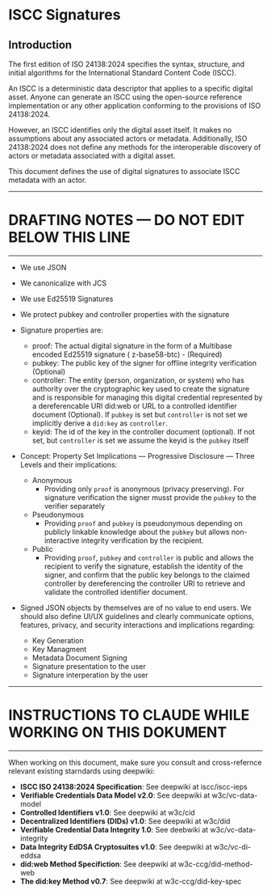 # ISCC Signatures

## Introduction

The first edition of ISO 24138:2024 specifies the syntax, structure, and initial algorithms for the
International Standard Content Code (ISCC).

An ISCC is a deterministic data descriptor that applies to a specific digital asset. Anyone can generate an ISCC
using the open-source reference implementation or any other application conforming to the provisions of ISO
24138:2024.

However, an ISCC identifies only the digital asset itself. It makes no assumptions about any associated actors
or metadata. Additionally, ISO 24138:2024 does not define any methods for the interoperable discovery of actors
or metadata associated with a digital asset.

This document defines the use of digital signatures to associate ISCC metadata with an actor.



----------------------------------------------------------------------------------------------------------------
# DRAFTING NOTES — DO NOT EDIT BELOW THIS LINE
----------------------------------------------------------------------------------------------------------------

- We use JSON
- We canonicalize with JCS
- We use Ed25519 Signatures
- We protect pubkey and controller properties with the signature
- Signature properties are:
    - proof: The actual digital signature in the form of a Multibase encoded Ed25519 signature (
      z-base58-btc) - (Required)
    - pubkey: The public key of the signer for offline integrity verification (Optional)
    - controller: The entity (person, organization, or system) who has authority over the cryptographic key used
      to create the signature and is responsible for managing this digital credential represented by a
      dereferencable URI did:web or URL to a controlled identifier document (Optional). If `pubkey` is set but
      `controller` is not set we implicitly derive a `did:key` as `controller`.
    - keyid: The id of the key in the controller document (optional). If not set, but `controller` is set we
      assume the keyid is the `pubkey` itself
- Concept: Property Set Implications — Progressive Disclosure — Three Levels and their implications:
    - Anonymous
        - Providing only `proof` is anonymous (privacy preserving). For signature verification the signer musst
          provide the `pubkey` to the verifier separately
    - Pseudonymous
        - Providing `proof` and `pubkey` is pseudonymous depending on publicly linkable knowledge about the
          `pubkey` but allows non-interactive integrity verification by the recipient.
    - Public
        - Providing `proof`, `pubkey` and `controller` is public and allows the recipient to verify the
          signature, establish the identity of the signer, and confirm that the public key belongs to the
          claimed controller by dereferencing the controller URI to retrieve and validate the controlled
          identifier document.

- Signed JSON objects by themselves are of no value to end users.
  We should also define UI/UX guidelines and clearly communicate options, features, privacy, and
  security interactions and implications regarding:
    - Key Generation
    - Key Managment
    - Metadata Document Signing
    - Signature presentation to the user
    - Signature interperation by the user


----------------------------------------------------------------------------------------------------------------
# INSTRUCTIONS TO CLAUDE WHILE WORKING ON THIS DOKUMENT
----------------------------------------------------------------------------------------------------------------

When working on this document, make sure you consult and cross-refernce relevant existing starndards using
deepwiki:

- **ISCC ISO 24138:2024 Specification**: See deepwiki at iscc/iscc-ieps
- **Verifiable Credentials Data Model v2.0**: See deepwiki at w3c/vc-data-model
- **Controlled Identifiers v1.0**: See deepwiki at w3c/cid
- **Decentralized Identifiers (DIDs) v1.0**: See deepwiki at w3c/did
- **Verifiable Credential Data Integrity 1.0**: See deebwiki at w3c/vc-data-integrity
- **Data Integrity EdDSA Cryptosuites v1.0**: See deepwiki at w3c/vc-di-eddsa
- **did:web Method Specifiction**: See deepwiki at w3c-ccg/did-method-web
- **The did:key Method v0.7**: See deepwiki at w3c-ccg/did-key-spec

